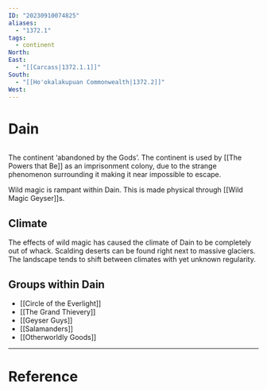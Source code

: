 ```yaml
---
ID: "20230910074825"
aliases:
  - "1372.1"
tags:
  - continent
North: 
East:
  - "[[Carcass|1372.1.1]]"
South:
  - "[[Ho'okalakupuan Commonwealth|1372.2]]"
West: 
---
```

# Dain

```toc
```

The continent ‘abandoned by the Gods’. The continent is used by [[The Powers that Be]] as an imprisonment colony, due to the strange phenomenon surrounding it making it near impossible to escape.

Wild magic is rampant within Dain. This is made physical through [[Wild Magic Geyser]]s.

## Climate

The effects of wild magic has caused the climate of Dain to be completely out of whack. Scalding deserts can be found right next to massive glaciers. The landscape tends to shift between climates with yet unknown regularity.

## Groups within Dain

- [[Circle of the Everlight]]
- [[The Grand Thievery]]
- [[Geyser Guys]]
- [[Salamanders]]
- [[Otherworldly Goods]]

---

# Reference
